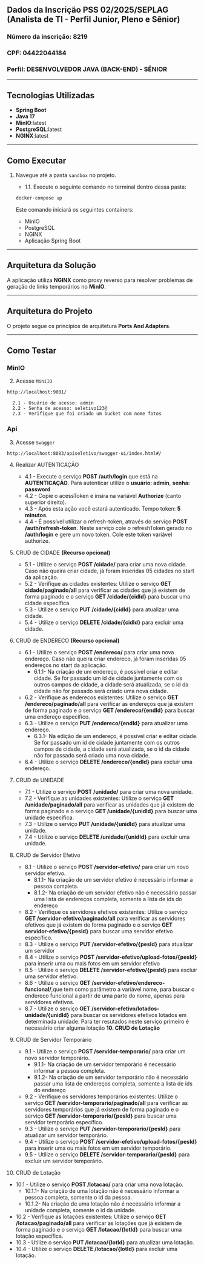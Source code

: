 ## Dados da Inscrição PSS 02/2025/SEPLAG (Analista de TI - Perfil Junior, Pleno e Sênior)

### Número da inscrição: 8219
### CPF: 04422044184
### Perfil: DESENVOLVEDOR JAVA (BACK-END) - SÊNIOR
---

## Tecnologias Utilizadas

- **Spring Boot**
- **Java 17**
- **MinIO**:latest
- **PostgreSQL**:latest
- **NGINX**:latest

---

## Como Executar

1. Navegue até a pasta `sandbox` no projeto.
   - 1.1. Execute o seguinte comando no terminal dentro dessa pasta:

   ```bash
   docker-compose up
   ```

   Este comando iniciará os seguintes containers:
   - MinIO
   - PostgreSQL
   - NGINX
   - Aplicação Spring Boot

---

## Arquitetura da Solução

A aplicação utiliza **NGINX** como proxy reverso para resolver problemas de geração de links temporários no **MinIO**. 

---

## Arquitetura do Projeto

O projeto segue os princípios de arquitetura **Ports And Adapters**.


---
## Como Testar

### MinIO
2. Acesse   `MiniIO `
```bash
http://localhost:9001/
```
      2.1 - Usuário de acesso: admin
      2.2 - Senha de acesso: seletivo123@
      2.3 - Verifique que foi criado um bucket com nome fotos
### Api

3. Acesse  `Swagger `

```shellscript
http://localhost:8083/apiseletivo/swagger-ui/index.html#/
```
4. Realizar AUTENTICAÇÃO
   - 4.1 - Execute o serviço **POST /auth/login** que está na **AUTENTICAÇÃO**. Para autenticar utilize o **usuário: admin**, **senha: password**
   - 4.2 - Copie o acessToken e insira na variável **Authorize** (canto superior direito).
   - 4.3 - Após esta ação você estará autenticado. Tempo token: **5 minutos**.
   - 4.4 - É possível utilizar o refresh-token, através do serviço **POST /auth/refresh-token**. Neste serviço cole o refreshToken gerado no **/auth/login** e gere um novo token. Cole este token variável authorize.
   
5. CRUD de CIDADE **(Recurso opcional)**
   - 5.1 - Utilize o serviço **POST /cidade/** para criar uma nova cidade. Caso não queira criar cidade, já foram inseridas 05 cidades no start da aplicação.
   - 5.2 - Verifique as cidades existentes: Utilize o serviço **GET cidade/paginado/all** para verificar as cidades que já existem de forma paginado e o serviço **GET /cidade/{cidId}** para buscar uma cidade específica.
   - 5.3 - Utilize o serviço **PUT /cidade/{cidId}** para atualizar uma cidade.
   - 5.4 - Utilize o serviço **DELETE /cidade/{cidId}** para excluir uma cidade.
   
6. CRUD de ENDERECO **(Recurso opcional)**
   - 6.1 - Utilize o serviço **POST /endereco/** para criar uma nova endereço. Caso não queira criar endereco, já foram inseridas 05 endereços no start da aplicação.
        - 6.1.1- Na criação de um endereço, é possível criar e editar cidade. Se for passado um id de cidade juntamente com os outros campos de cidade, a cidade será atualizada, se o id da cidade não for passado será criado uma nova cidade.
   - 6.2 - Verifique as enderecos existentes: Utilize o serviço **GET /endereco/paginado/all** para verificar as endereços que já existem de forma paginado e o serviço **GET /endereco/{endId}** para buscar uma endereço específico.
   - 6.3 - Utilize o serviço **PUT /endereco/{endId}** para atualizar uma endereço.
        - 6.3.1- Na edição de um endereço, é possível criar e editar cidade. Se for passado um id de cidade juntamente com os outros campos de cidade, a cidade será atualizada, se o id da cidade não for passado será criado uma nova cidade.
   - 6.4 - Utilize o serviço **DELETE /endereco/{endId}** para excluir uma endereço.
   

7. CRUD de UNIDADE
   - 7.1 - Utilize o serviço **POST /unidade/** para criar uma nova unidade.
   - 7.2 - Verifique as unidades existentes: Utilize o serviço **GET /unidade/paginado/all** para verificar as unidades que já existem de forma paginado e o serviço **GET /unidade/{unidId}** para buscar uma unidade específica.
   - 7.3 - Utilize o serviço **PUT /unidade/{unidId}** para atualizar uma unidade.
   - 7.4 - Utilize o serviço **DELETE /unidade/{unidId}** para excluir uma unidade.
     
8. CRUD de Servidor Efetivo
   - 8.1 - Utilize o serviço **POST /servidor-efetivo/** para criar um novo servidor efetivo.
        - 8.1.1- Na criação de um servidor efetivo é necessário informar a pessoa completa.
        - 8.1.2- Na criação de um servidor efetivo não é necessário passar uma lista de endereços completa, somente a lista de ids do endereço
   - 8.2 - Verifique os servidores efetivos existentes: Utilize o serviço **GET /servidor-efetivo/paginado/all** para verificar as servidores efetivos que já existem de forma paginado e o serviço **GET servidor-efetivo/{pesId}** para buscar uma servidor efetivo específico.
   - 8.3 - Utilize o serviço **PUT /servidor-efetivo/{pesId}** para atualizar um servidor
   - 8.4 - Utilize o serviço **POST /servidor-efetivo/upload-fotos/{pesId}** para inserir uma ou mais fotos em um servidor efetivo
   - 8.5 - Utilize o serviço **DELETE /servidor-efetivo/{pesId}** para excluir uma servidor efetivo.
   - 8.6 - Utilize o serviço **GET /servidor-efetivo/endereco-funcional/**,que tem como parâmetro a variável nome, para buscar o endereco funcional a partir de uma parte do nome, apenas para servidores efetivos.
   - 8.7 - Utilize o serviço **GET /servidor-efetivo/lotados-unidade/{unidId}** para buscar os servidores efetivos lotados em determinada unidade. Para ter resutados neste serviço primeiro é necessário criar alguma lotação **10. CRUD de Lotação**
  
9. CRUD de Servidor Temporário
   - 9.1 - Utilize o serviço **POST /servidor-temporario/** para criar um novo servidor temporário.
        - 9.1.1- Na criação de um servidor temporário é necessário informar a pessoa completa.
        - 9.1.2- Na criação de um servidor temporário não é necessário passar uma lista de endereços completa, somente a lista de ids do endereço
   - 9.2 - Verifique os servidores temporários existentes: Utilize o serviço **GET /servidor-temporario/paginado/all** para verificar as servidores temporários que já existem de forma paginado e o serviço **GET /servidor-temporario/{pesId}** para buscar uma servidor temporário específico.
   - 9.3 - Utilize o serviço **PUT /servidor-temporario/{pesId}** para atualizar um servidor temporário.
   - 9.4 - Utilize o serviço **POST /servidor-efetivo/upload-fotos/{pesId}** para inserir uma ou mais fotos em um servidor temporário.
   - 9.5 -  Utilize o serviço **DELETE /servidor-temporario/{pesId}** para excluir um servidor temporário.
     
10. CRUD de Lotação
   - 10.1 - Utilize o serviço **POST /lotacao/** para criar uma nova lotação.
        - 10.1.1- Na criação de uma lotação não é necessário informar a pessoa completa, somente o id da pessoa.
        - 10.1.2- Na criação de uma lotação não é necessário informar a unidade completa, somente o id da unidade.
   - 10.2 - Verifique as lotações existentes: Utilize o serviço **GET /lotacao/paginado/all** para verificar as lotações que já existem de forma paginado e o serviço **GET /lotacao/{lotId}** para buscar uma lotação específica.
   - 10.3 - Utilize o serviço **PUT /lotacao/{lotId}** para atualizar uma lotação.
   - 10.4 - Utilize o serviço **DELETE /lotacao/{lotId}** para excluir uma lotação.



